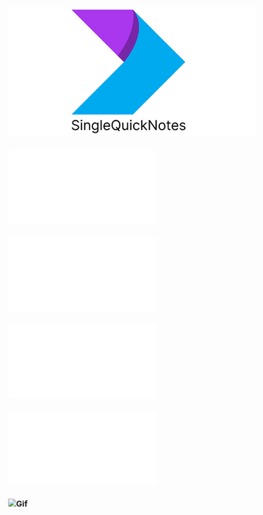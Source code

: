 
![HomeReadme](/README/Resources/img/about.png)
### ![Tipo de proyecto](/README/TIPO_APP.md)
### ![Instalacion y dependencias del proyecto](/README/INSTALACION.md)
### ![Coleccion Postman](/README/COLLECTION_POSTAMAN.md)
### ![Componentes de la aplicacion](/README/COMPONENTES_APP.md)
### ![Gif](/README/Resources/gif/SingleQuickNotes.gif)


